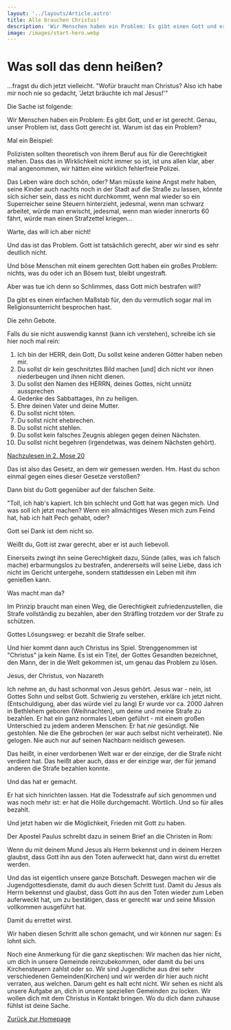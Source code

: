 ```yaml
---
layout: '../layouts/Article.astro'
title: Alle brauchen Christus! 
description: 'Wir Menschen haben ein Problem: Es gibt einen Gott und er ist gerecht'
image: /images/start-hero.webp
---
```


# Was soll das denn heißen?

&hellip;fragst du dich jetzt vielleicht.
"Wofür braucht man Christus? Also ich habe mir noch nie so gedacht, 'Jetzt bräuchte ich mal Jesus!'"

Die Sache ist folgende:

Wir Menschen haben ein Problem: Es gibt Gott, und er ist gerecht.
Genau, unser Problem ist, dass Gott gerecht ist. Warum ist das ein Problem?

Mal ein Beispiel:

Polizisten sollten theoretisch von ihrem Beruf aus für die Gerechtigkeit stehen.
Dass das in Wirklichkeit nicht immer so ist, ist uns allen klar, aber mal angenommen, wir hätten eine wirklich fehlerfreie Polizei.

Das Leben wäre doch schön, oder? Man müsste keine Angst mehr haben, seine Kinder auch nachts noch in der Stadt auf die Straße zu lassen, könnte sich sicher sein, dass es nicht durchkommt, wenn mal wieder so ein Superreicher seine Steuern hinterzieht, jedesmal, wenn man schwarz arbeitet, würde man erwischt, jedesmal, wenn man wieder innerorts 60 fährt, würde man einen Strafzettel kriegen...

Warte, das will ich aber nicht!

Und das ist das Problem. Gott ist tatsächlich gerecht,
aber wir sind es sehr deutlich nicht.

Und böse Menschen mit einem gerechten Gott haben ein großes Problem:
nichts, was du oder ich an Bösem tust, bleibt ungestraft.

Aber was tue ich denn so Schlimmes, dass Gott mich bestrafen will?

Da gibt es einen einfachen Maßstab für,
den du vermutlich sogar mal im Religionsunterricht besprochen hast.

Die zehn Gebote.

Falls du sie nicht auswendig kannst (kann ich verstehen),
schreibe ich sie hier noch mal rein:

1. Ich bin der HERR, dein Gott, Du sollst keine anderen Götter haben neben mir.
2. Du sollst dir kein geschnitztes Bild machen [und] dich nicht vor ihnen niederbeugen und ihnen nicht dienen.
3. Du sollst den Namen des HERRN, deines Gottes, nicht unnütz aussprechen
4. Gedenke des Sabbattages, ihn zu heiligen.
5. Ehre deinen Vater und deine Mutter.
6. Du sollst nicht töten.
7. Du sollst nicht ehebrechen.
8. Du sollst nicht stehlen.
9. Du sollst kein falsches Zeugnis ablegen gegen deinen Nächsten.
10. Du sollst nicht begehren (irgendetwas, was deinem Nächsten gehört).

[Nachzulesen in 2. Mose 20](https://www.bibleserver.com/Ne%C3%9C/2.Mose20)

Das ist also das Gesetz, an dem wir gemessen werden. Hm.
Hast du schon einmal gegen eines dieser Gesetze verstoßen?

Dann bist du Gott gegenüber auf der falschen Seite.

"Toll, ich hab's kapiert. Ich bin schlecht und Gott hat was gegen mich.
Und was soll ich jetzt machen? Wenn ein allmächtiges Wesen mich zum Feind hat,
hab ich halt Pech gehabt, oder?

Gott sei Dank ist dem nicht so.

Weißt du, Gott ist zwar gerecht, aber er ist auch liebevoll.

Einerseits zwingt ihn seine Gerechtigkeit dazu, Sünde (alles, was ich falsch mache)
erbarmungslos zu bestrafen, andererseits will seine Liebe,
dass ich nicht im Gericht untergehe,
sondern stattdessen ein Leben mit ihm genießen kann.

Was macht man da?

Im Prinzip braucht man einen Weg, die Gerechtigkeit zufriedenzustellen,
die Strafe vollständig zu bezahlen, aber den Sträfling trotzdem vor der Strafe zu schützen.

Gottes Lösungsweg: er bezahlt die Strafe selber.

Und hier kommt dann auch Christus ins Spiel.
Strenggenommen ist "Christus" ja kein Name.
Es ist ein Titel, der Gottes Gesandten bezeichnet,
den Mann, der in die Welt gekommen ist, um genau das Problem zu lösen.

Jesus, der Christus, von Nazareth

Ich nehme an, du hast schonmal von Jesus gehört.
Jesus war - nein, ist Gottes Sohn und selbst Gott.
Schwierig zu verstehen, erkläre ich jetzt nicht.
(Entschuldigung, aber das würde viel zu lang)
Er wurde vor ca. 2000 Jahren in Bethlehem geboren (Weihnachten),
um deine und meine Strafe zu bezahlen.
Er hat ein ganz normales Leben geführt - mit einem großen Unterschied zu jedem anderen Menschen:
Er hat _nie_ gesündigt. Nie gestohlen. Nie die Ehe gebrochen (er war auch selbst nicht verheiratet).
Nie gelogen. Nie auch nur auf seinen Nachbarn neidisch gewesen.

Das heißt, in einer verdorbenen Welt war er der einzige,
der die Strafe nicht verdient hat. Das heißt aber auch, dass er der einzige war,
der für jemand anderen die Strafe bezahlen konnte.

Und das hat er gemacht.

Er hat sich hinrichten lassen.
Hat die Todesstrafe auf sich genommen und was noch mehr ist:
er hat die Hölle durchgemacht. Wörtlich. Und so für alles bezahlt.

Und jetzt haben wir die Möglichkeit, Frieden mit Gott zu haben.

Der Apostel Paulus schreibt dazu in seinem Brief an die Christen in Rom:

Wenn du mit deinem Mund Jesus als Herrn bekennst und in deinem Herzen glaubst,
dass Gott ihn aus den Toten auferweckt hat, dann wirst du errettet werden.

Und das ist eigentlich unsere ganze Botschaft.
Deswegen machen wir die Jugendgottesdienste, damit du auch diesen Schritt tust.
Damit du Jesus als Herrn bekennst und glaubst,
dass Gott ihn aus den Toten wieder zum Leben auferweckt hat, um zu bestätigen,
dass er gerecht war und seine Mission vollkommen ausgeführt hat.

Damit du errettet wirst.

Wir haben diesen Schritt alle schon gemacht, und wir können nur sagen:
Es lohnt sich.

Noch eine Anmerkung für die ganz skeptischen: Wir machen das hier nicht,
um dich in unsere Gemeinde reinzubekommen, oder damit du bei uns Kirchensteuern zahlst oder so.
Wir sind Jugendliche aus drei sehr verschiedenen Gemeinden(Kirchen)
und wir werden dir hier auch nicht verraten, aus welchen.
Darum geht es halt echt nicht. Wir sehen es nicht als unsere Aufgabe an,
dich in unsere speziellen Gemeinden zu locken.
Wir wollen dich mit dem Christus in Kontakt bringen.
Wo du dich dann zuhause fühlst ist deine Sache.

[Zurück zur Homepage](/)

